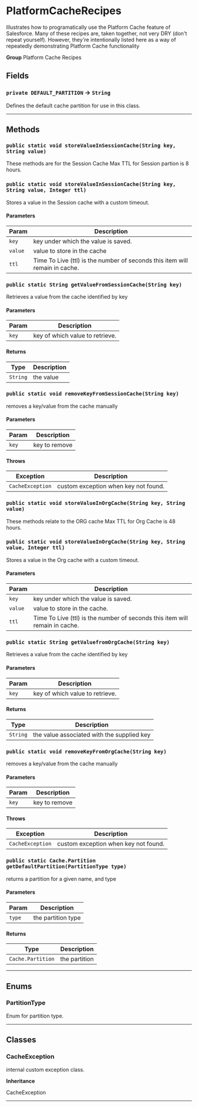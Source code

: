 # PlatformCacheRecipes

Illustrates how to programatically use the Platform Cache
feature of Salesforce. Many of these recipes are, taken together, not very
DRY (don't repeat yourself). However, they're intentionally listed here as a
way of repeatedly demonstrating Platform Cache functionality


**Group** Platform Cache Recipes

## Fields

### `private DEFAULT_PARTITION` → `String`


Defines the default cache partition for use in this class.

---
## Methods
### `public static void storeValueInSessionCache(String key, String value)`

These methods are for the Session Cache
Max TTL for Session partion is 8 hours.

### `public static void storeValueInSessionCache(String key, String value, Integer ttl)`

Stores a value in the Session cache with a custom timeout.

#### Parameters

|Param|Description|
|---|---|
|`key`|key under which the value is saved.|
|`value`|value to store in the cache|
|`ttl`|Time To Live (ttl) is the number of seconds this item will remain in cache.|

### `public static String getValueFromSessionCache(String key)`

Retrieves a value from the cache identified by key

#### Parameters

|Param|Description|
|---|---|
|`key`|key of which value to retrieve.|

#### Returns

|Type|Description|
|---|---|
|`String`|the value|

### `public static void removeKeyFromSessionCache(String key)`

removes a key/value from the cache manually

#### Parameters

|Param|Description|
|---|---|
|`key`|key to remove|

#### Throws

|Exception|Description|
|---|---|
|`CacheException`|custom exception when key not found.|

### `public static void storeValueInOrgCache(String key, String value)`

These methods relate to the ORG cache
Max TTL for Org Cache is 48 hours.

### `public static void storeValueInOrgCache(String key, String value, Integer ttl)`

Stores a value in the Org cache with a custom timeout.

#### Parameters

|Param|Description|
|---|---|
|`key`|key under which the value is saved.|
|`value`|value to store in the cache.|
|`ttl`|Time To Live (ttl) is the number of seconds this item will remain in cache.|

### `public static String getValuefromOrgCache(String key)`

Retrieves a value from the cache identified by key

#### Parameters

|Param|Description|
|---|---|
|`key`|key of which value to retrieve.|

#### Returns

|Type|Description|
|---|---|
|`String`|the value associated with the supplied key|

### `public static void removeKeyFromOrgCache(String key)`

removes a key/value from the cache manually

#### Parameters

|Param|Description|
|---|---|
|`key`|key to remove|

#### Throws

|Exception|Description|
|---|---|
|`CacheException`|custom exception when key not found.|

### `public static Cache.Partition getDefaultPartition(PartitionType type)`

returns a partition for a given name, and type

#### Parameters

|Param|Description|
|---|---|
|`type`|the partition type|

#### Returns

|Type|Description|
|---|---|
|`Cache.Partition`|the partition|

---
## Enums
### PartitionType

Enum for partition type.


---
## Classes
### CacheException

internal custom exception class.


**Inheritance**

CacheException


---
